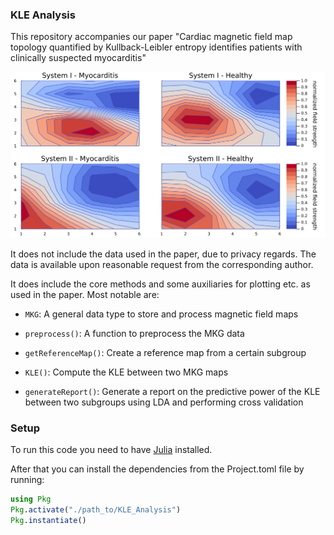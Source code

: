 ### KLE Analysis

This repository accompanies our paper "Cardiac magnetic field map topology quantified by Kullback-Leibler entropy identifies patients with clinically suspected myocarditis"

![](./mkg_map_means_normalized_Tpeak.png)


It does not include the data used in the paper, due to privacy regards. The data is available upon reasonable request from the corresponding author.

It does include the core methods and some auxiliaries for plotting etc. as used in the paper. Most notable are:

* `MKG`: A general data type to store and process magnetic field maps

* `preprocess()`: A function to preprocess the MKG data

* `getReferenceMap()`: Create a reference map from a certain subgroup

* `KLE()`: Compute the KLE between two MKG maps

* `generateReport()`: Generate a report on the predictive power of the KLE between two subgroups using LDA and performing cross validation

### Setup 

To run this code you need to have [Julia](https://julialang.org/downloads/) installed.

After that you can install the dependencies from the Project.toml file by running:

```julia
using Pkg
Pkg.activate("./path_to/KLE_Analysis")
Pkg.instantiate()
```
